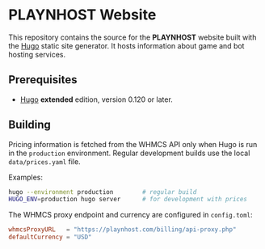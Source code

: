 # PLAYNHOST Website

This repository contains the source for the **PLAYNHOST** website built with the [Hugo](https://gohugo.io/) static site generator. It hosts information about game and bot hosting services.

## Prerequisites

- [Hugo](https://gohugo.io/) **extended** edition, version 0.120 or later.

## Building

Pricing information is fetched from the WHMCS API only when Hugo is run in the `production` environment. Regular development builds use the local `data/prices.yaml` file.

Examples:

```bash
hugo --environment production        # regular build
HUGO_ENV=production hugo server      # for development with prices
```

The WHMCS proxy endpoint and currency are configured in `config.toml`:

```toml
whmcsProxyURL   = "https://playnhost.com/billing/api-proxy.php"
defaultCurrency = "USD"
```


